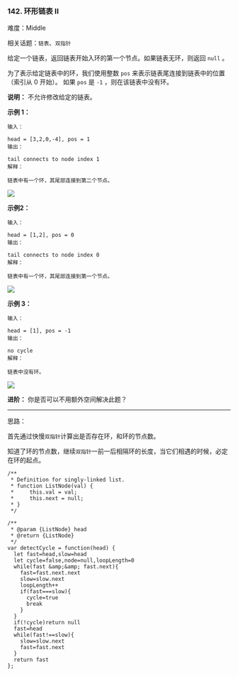 ### 142. 环形链表 II

难度：Middle

相关话题：`链表`、`双指针`

给定一个链表，返回链表开始入环的第一个节点。如果链表无环，则返回 `null` 。



为了表示给定链表中的环，我们使用整数  `pos`  来表示链表尾连接到链表中的位置（索引从 0 开始）。 如果  `pos`  是  `-1` ，则在该链表中没有环。



**说明：** 不允许修改给定的链表。







**示例 1：** 





```
输入：

head = [3,2,0,-4], pos = 1
输出：

tail connects to node index 1
解释：

链表中有一个环，其尾部连接到第二个节点。

```


![](https://assets.leetcode-cn.com/aliyun-lc-upload/uploads/2018/12/07/circularlinkedlist.png)




**示例2：** 





```
输入：

head = [1,2], pos = 0
输出：

tail connects to node index 0
解释：

链表中有一个环，其尾部连接到第一个节点。

```


![](https://assets.leetcode-cn.com/aliyun-lc-upload/uploads/2018/12/07/circularlinkedlist_test2.png)




**示例 3：** 





```
输入：

head = [1], pos = -1
输出：

no cycle
解释：

链表中没有环。

```


![](https://assets.leetcode-cn.com/aliyun-lc-upload/uploads/2018/12/07/circularlinkedlist_test3.png)








**进阶：** 
你是否可以不用额外空间解决此题？




-----

思路：

首先通过快慢`双指针`计算出是否存在环，和环的节点数。

知道了环的节点数，继续`双指针`一前一后相隔环的长度，当它们相遇的时候，必定在环的起点。


```
/**
 * Definition for singly-linked list.
 * function ListNode(val) {
 *     this.val = val;
 *     this.next = null;
 * }
 */

/**
 * @param {ListNode} head
 * @return {ListNode}
 */
var detectCycle = function(head) {
  let fast=head,slow=head
  let cycle=false,node=null,loopLength=0
  while(fast &amp;&amp; fast.next){
    fast=fast.next.next
    slow=slow.next
    loopLength++
    if(fast===slow){
      cycle=true
      break
    }
  }
  if(!cycle)return null
  fast=head
  while(fast!==slow){
    slow=slow.next
    fast=fast.next
  }
  return fast
};



```

